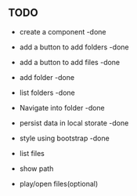 ## TODO
- create a component  -done
- add a button to add folders  -done
- add a button to add files  -done
- add folder -done
- list folders -done 
- Navigate into folder  -done
- persist data in local storate -done
- style using bootstrap  -done

- list files 
- show path
- play/open files(optional)